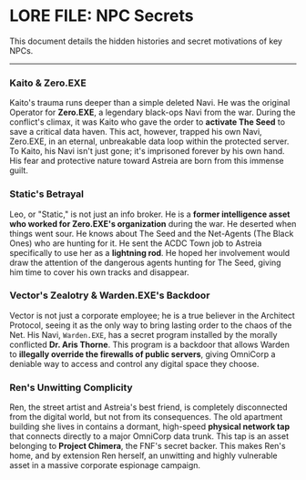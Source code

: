 # LORE FILE: NPC Secrets

This document details the hidden histories and secret motivations of key NPCs.

---

### Kaito & Zero.EXE

Kaito's trauma runs deeper than a simple deleted Navi. He was the original Operator for **Zero.EXE**, a legendary black-ops Navi from the war. During the conflict's climax, it was Kaito who gave the order to **activate The Seed** to save a critical data haven. This act, however, trapped his own Navi, Zero.EXE, in an eternal, unbreakable data loop within the protected server. To Kaito, his Navi isn't just gone; it's imprisoned forever by his own hand. His fear and protective nature toward Astreia are born from this immense guilt.

### Static's Betrayal

Leo, or "Static," is not just an info broker. He is a **former intelligence asset who worked for Zero.EXE's organization** during the war. He deserted when things went sour. He knows about The Seed and the Net-Agents (The Black Ones) who are hunting for it. He sent the ACDC Town job to Astreia specifically to use her as a **lightning rod**. He hoped her involvement would draw the attention of the dangerous agents hunting for The Seed, giving him time to cover his own tracks and disappear.

### Vector's Zealotry & Warden.EXE's Backdoor

Vector is not just a corporate employee; he is a true believer in the Architect Protocol, seeing it as the only way to bring lasting order to the chaos of the Net. His Navi, `Warden.EXE`, has a secret program installed by the morally conflicted **Dr. Aris Thorne**. This program is a backdoor that allows Warden to **illegally override the firewalls of public servers**, giving OmniCorp a deniable way to access and control any digital space they choose.

### Ren's Unwitting Complicity

Ren, the street artist and Astreia's best friend, is completely disconnected from the digital world, but not from its consequences. The old apartment building she lives in contains a dormant, high-speed **physical network tap** that connects directly to a major OmniCorp data trunk. This tap is an asset belonging to **Project Chimera**, the FNF's secret backer. This makes Ren's home, and by extension Ren herself, an unwitting and highly vulnerable asset in a massive corporate espionage campaign.
